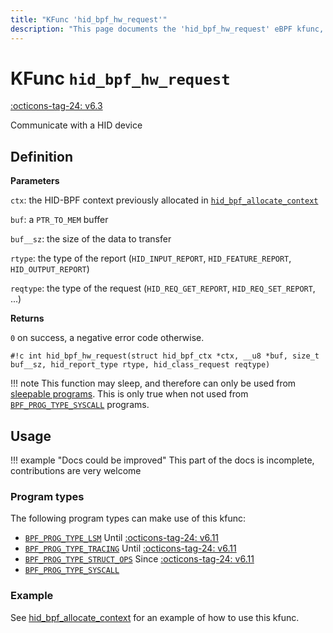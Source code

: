 ```yaml
---
title: "KFunc 'hid_bpf_hw_request'"
description: "This page documents the 'hid_bpf_hw_request' eBPF kfunc, including its definition, usage, program types that can use it, and examples."
---
```

# KFunc `hid_bpf_hw_request`

<!-- [FEATURE_TAG](hid_bpf_hw_request) -->
[:octicons-tag-24: v6.3](https://github.com/torvalds/linux/commit/91a7f802d1852f60139712bdcfa98db547ce0531)
<!-- [/FEATURE_TAG] -->

Communicate with a HID device

## Definition

**Parameters**

`ctx`: the HID-BPF context previously allocated in [`hid_bpf_allocate_context`](hid_bpf_allocate_context.md)

`buf`: a `PTR_TO_MEM` buffer

`buf__sz`: the size of the data to transfer

`rtype`: the type of the report (`HID_INPUT_REPORT`, `HID_FEATURE_REPORT`, `HID_OUTPUT_REPORT`)

`reqtype`: the type of the request (`HID_REQ_GET_REPORT`, `HID_REQ_SET_REPORT`, ...)

**Returns**

`0` on success, a negative error code otherwise.

`#!c int hid_bpf_hw_request(struct hid_bpf_ctx *ctx, __u8 *buf, size_t buf__sz, hid_report_type rtype, hid_class_request reqtype)`

!!! note
    This function may sleep, and therefore can only be used from [sleepable programs](../syscall/BPF_PROG_LOAD.md/#bpf_f_sleepable).
    This is only true when not used from [`BPF_PROG_TYPE_SYSCALL`](../program-type/BPF_PROG_TYPE_SYSCALL.md) programs.

## Usage

!!! example "Docs could be improved"
    This part of the docs is incomplete, contributions are very welcome

### Program types

The following program types can make use of this kfunc:

- [`BPF_PROG_TYPE_LSM`](../program-type/BPF_PROG_TYPE_LSM.md) Until [:octicons-tag-24: v6.11](https://github.com/torvalds/linux/commit/ebc0d8093e8c97de459615438edefad1a4ac352c)
- [`BPF_PROG_TYPE_TRACING`](../program-type/BPF_PROG_TYPE_TRACING.md) Until [:octicons-tag-24: v6.11](https://github.com/torvalds/linux/commit/ebc0d8093e8c97de459615438edefad1a4ac352c)
- [`BPF_PROG_TYPE_STRUCT_OPS`](../program-type/BPF_PROG_TYPE_STRUCT_OPS.md) Since [:octicons-tag-24: v6.11](https://github.com/torvalds/linux/commit/ebc0d8093e8c97de459615438edefad1a4ac352c)
- [`BPF_PROG_TYPE_SYSCALL`](../program-type/BPF_PROG_TYPE_SYSCALL.md)

### Example

See [hid_bpf_allocate_context](hid_bpf_allocate_context.md#example) for an example of how to use this kfunc.
